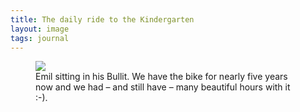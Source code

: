 ```yaml
---
title: The daily ride to the Kindergarten
layout: image
tags: journal
---
```

<figure class="lg:bleed-right lg:split-aside-right">
<img src="/img/journal/IMG_0479X.jpg">
<figcaption>
Emil sitting in his Bullit. We have the bike for nearly five years now and we had – and still have – many beautiful hours with it :-).
</figcaption>
</figure>